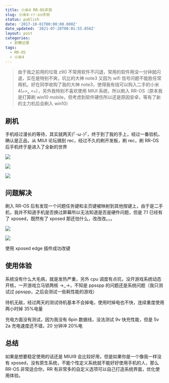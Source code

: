 ```yaml
---
title: 小米4 RR-OS评测
slug: 小米4-rr-os评测
status: publish
date: '2017-10-01T00:00:00.000Z'
date_updated: '2021-07-28T08:01:55.056Z'
layout: post
categories:
  - 折腾记录
tags:
  - RR-OS
  - 小米4
---
```

> 由于我之前用的垃圾 z90 不常用软件不闪退，常用的软件用没一分钟就闪退，实在是特别不爽，坑比的大神 note3 又因为 wifi 信号问题不能胜任常用机，好在同学收购了我的大神 note3，使得我有钱可以购入二手的小米 4(๑>؂<๑），另外我特别不喜欢使用 MIUI 系统，所以刷入 RR-OS（原本我是打算刷 win10 mobile，但考虑到软件硬伤所以还是原因安卓，等有了新的主力机后会刷入 win10）

## 刷机

手机经过漫长的等待，其实就两天(｢･ω･)｢，终于到了我的手上，经过一番验机，确认是正品，从 MIUI 论坛搞到 rec，经过不久的刷开发板，刷 rec，刷 RR-OS 后手机终于是进入了全新的世界

![](4f9fd030-23e0-4bba-96ad-782414f27e17.jpg)

![](0e8eb835-7023-4f03-815b-70374fec867e.jpg)

![](9ec6ac70-5131-4af1-aaf5-30f95c3e9c26.jpg)

## 问题解决

刷入 RR-OS 后有发现一个问题任务键和主页键被映射到其他按键上，由于是二手机，我并不知道手机是否换过屏幕所以无法知道是否是硬件问题，但是 7.1 已经有了 xposed，既然有了 xposed 那还怕什么，改改改。。。

![](36531ba7-88a4-4396-ad82-f163356e8f39.jpg)

![](eab11f10-f76b-4d25-acb7-e5843df353b7.jpg)

使用 xposed edge 插件成功改键

## 使用体验

系统没有什么大毛病，就是发热严重，另外 cpu 调度有点坑，没开游戏系统动态开核，一开游戏立马锁两核 →_→，不知是 ppsspp 的问题还是系统问题（我只测试过 ppsspp，之后会测试一些耗性能的游戏）

待机无敌，经过两天的测试待机基本不会掉电，使用时掉电也不快，连续重度使用两小时掉 35%电量

充电方面没有测试，因为我没有 6pin 数据线，没法测试 9v 快充性能，但是 5v 2a 充电速度还不错，20 分钟冲 20%电

## 总结

如果是想要稳定使用的话还是 MIUI9 会比较好用，但是如果你是一个像我一样没有 xposed，没有原生系统，不能个性定义系统就不能好好使用手机的人，那么 RR-OS 非常适合你，RR 有非常多的自定义选项可以自己打造系统界面，优化使用体验。
